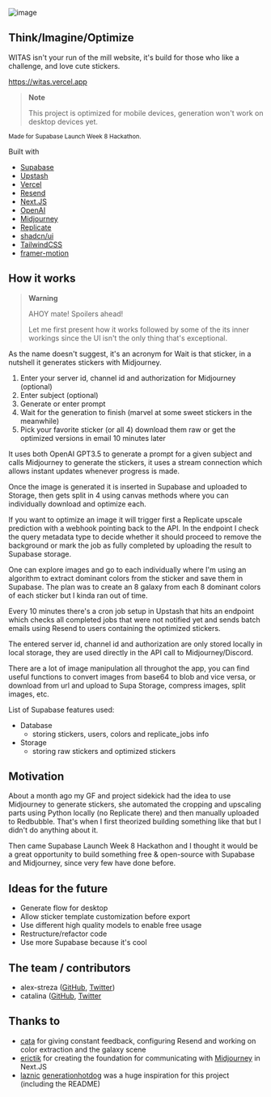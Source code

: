 ![image](https://github.com/alex-streza/witas/assets/72100849/3c967493-e462-49ff-9f78-56b0326fbda1)

## Think/Imagine/Optimize

WITAS isn't your run of the mill website, it's build for those who like a challenge, and love cute stickers.

https://witas.vercel.app

> **Note**
>
> This project is optimized for mobile devices, generation won't work on desktop devices yet.

<sup>Made for Supabase Launch Week 8 Hackathon.</sup>

Built with

- [Supabase](https://supabase.com/)
- [Upstash](https://upstash.com/)
- [Vercel](https://vercel.com/)
- [Resend](https://resend.com/)
- [Next.JS](https://nextjs.org/)
- [OpenAI](https://openai.com/)
- [Midjourney](https://midjourney.com/)
- [Replicate](https://replicate.com/)
- [shadcn/ui](https://ui.shadcn.com/)
- [TailwindCSS](https://tailwindcss.com/)
- [framer-motion](https://www.framer.com/motion/)

## How it works

> **Warning**
>
> AHOY mate! Spoilers ahead!
>
> Let me first present how it works followed by some of the its inner workings since the UI isn't the only thing that's exceptional.

As the name doesn't suggest, it's an acronym for Wait is that sticker, in a nutshell it generates stickers with Midjourney.

1. Enter your server id, channel id and authorization for Midjourney (optional)
2. Enter subject (optional)
3. Generate or enter prompt
4. Wait for the generation to finish (marvel at some sweet stickers in the meanwhile)
5. Pick your favorite sticker (or all 4) download them raw or get the optimized versions in email 10 minutes later

It uses both OpenAI GPT3.5 to generate a prompt for a given subject and calls Midjourney to generate the stickers, it uses a stream connection which allows instant updates whenever progress is made.

Once the image is generated it is inserted in Supabase and uploaded to Storage, then gets split in 4 using canvas methods where you can individually download and optimize each.

If you want to optimize an image it will trigger first a Replicate upscale prediction with a webhook pointing back to the API. In the endpoint I check the query metadata type to decide whether it should proceed to remove the background or mark the job as fully completed by uploading the result to Supabase storage.

One can explore images and go to each individually where I'm using an algorithm to extract dominant colors from the sticker and save them in Supabase. The plan was to create an 8 galaxy from each 8 dominant colors of each sticker but I kinda ran out of time.

Every 10 minutes there's a cron job setup in Upstash that hits an endpoint which checks all completed jobs that were not notified yet and sends batch emails using Resend to users containing the optimized stickers.

The entered server id, channel id and authorization are only stored locally in local storage, they are used directly in the API call to Midjourney/Discord.

There are a lot of image manipulation all throughot the app, you can find useful functions to convert images from base64 to blob and vice versa, or download from url and upload to Supa Storage, compress images, split images, etc.

List of Supabase features used:

- Database
  - storing stickers, users, colors and replicate_jobs info
- Storage
  - storing raw stickers and optimized stickers

## Motivation

About a month ago my GF and project sidekick had the idea to use Midjourney to generate stickers, she automated the cropping and upscaling parts using Python locally (no Replicate there) and then manually uploaded to Redbubble. That's when I first theorized building something like that but I didn't do anything about it.

Then came Supabase Launch Week 8 Hackathon and I thought it would be a great opportunity to build something free & open-source with Supabase and Midjourney, since very few have done before.

## Ideas for the future

- Generate flow for desktop
- Allow sticker template customization before export
- Use different high quality models to enable free usage
- Restructure/refactor code
- Use more Supabase because it's cool

## The team / contributors

- alex-streza ([GitHub](https://github.com/alex-streza), [Twitter](https://twitter.com/alex_streza))
- catalina ([GitHub](https://github.com/welnic), [Twitter](https://twitter.com/Catalina_Melnic)

## Thanks to

- [cata](https://twitter.com/Catalina_Melnic) for giving constant feedback, configuring Resend and working on color extraction and the galaxy scene
- [erictik](https://github.com/erictik) for creating the foundation for communicating with [Midjourney](https://github.com/erictik/midjourney-ui) in Next.JS
- [laznic](https://github.com/laznic) [generationhotdog](https://generationhotdog.com) was a huge inspiration for this project (including the README)

